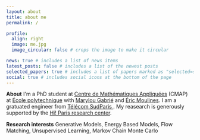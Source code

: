 ```yaml
---
layout: about
title: about me
permalink: /

profile:
  align: right
  image: me.jpg
  image_circular: false # crops the image to make it circular

news: true # includes a list of news items
latest_posts: false # includes a list of the newest posts
selected_papers: true # includes a list of papers marked as "selected={true}"
social: true # includes social icons at the bottom of the page
---
```


**About** I'm a PhD student at [Centre de Mathématiques Appliquées](https://portail.polytechnique.edu/cmap/fr) (CMAP) at [École polytechnique](https://www.polytechnique.edu/) with [Marylou Gabrié](https://marylou-gabrie.github.io/) and [Éric Moulines](https://scholar.google.fr/citations?user=_XE1LvQAAAAJ). I am a gratuated engineer from [Télécom SudParis
](https://www.telecom-sudparis.eu/). My reasearch is generously supported by the [Hi! Paris research center](https://www.hi-paris.fr/).

**Research interests** Generative Models, Energy Based Models, Flow Matching, Unsupervised Learning, Markov Chain Monte Carlo


